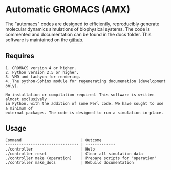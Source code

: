 Automatic GROMACS (AMX)
=======================

The "automacs" codes are designed to efficiently, 
reproducibly generate molecular dynamics simulations 
of biophysical systems. The code is commented and 
documentation can be found in the docs folder. This
software is maintained on the 
[github](https://github.com/bradleyrp/automacs).

Requires
--------

	1. GROMACS version 4 or higher.
	2. Python version 2.5 or higher.
	3. VMD and tachyon for rendering.
	4. The python-Sphinx module for regenerating documenation (development only).

    No installation or compilation required. This software is written almost exclusively 
    in Python, with the addition of some Perl code. We have sought to use a minimum of 
    external packages. The code is designed to run a simulation in-place.

Usage
-----

    Command                          | Outcome
	-------------------------------- | -------------
	./controller                     | Help
	./controller reset               | Clear all simulation data
	./controller make (operation)    | Prepare scripts for "operation"
	./controller make_docs           | Rebuild documentation



